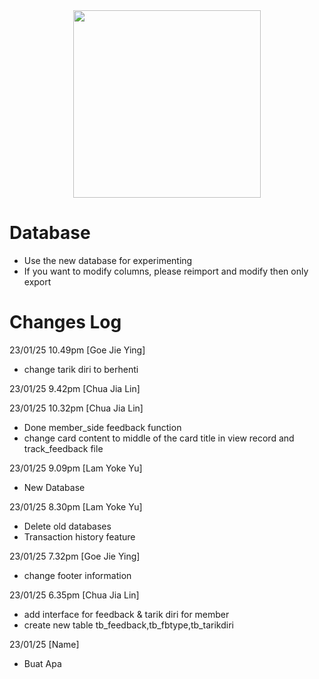 <div id="header" align="center">
<img src="https://media.giphy.com/media/KiZ6kV683kPaU/giphy.gif" width="300"/>
</div>

# Database
- Use the new database for experimenting
- If you want to modify columns, please reimport and modify then only export

# Changes Log
23/01/25 10.49pm [Goe Jie Ying]
- change tarik diri to berhenti

23/01/25 9.42pm [Chua Jia Lin]

23/01/25 10.32pm [Chua Jia Lin]
- Done member_side feedback function
- change card content to middle of the card title in view record and track_feedback file

23/01/25 9.09pm [Lam Yoke Yu]
- New Database

23/01/25 8.30pm [Lam Yoke Yu]
- Delete old databases
- Transaction history feature 

23/01/25 7.32pm [Goe Jie Ying]
- change footer information

23/01/25 6.35pm [Chua Jia Lin]
- add interface for feedback & tarik diri for member
- create new table tb_feedback,tb_fbtype,tb_tarikdiri

23/01/25 [Name]
- Buat Apa
